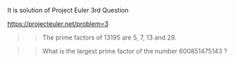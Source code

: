 It is solution of Project Euler 3rd Question

https://projecteuler.net/problem=3

>> The prime factors of 13195 are 5, 7, 13 and 29.

>> What is the largest prime factor of the number 600851475143 ?
